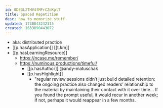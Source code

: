 ```yaml
---
id: 0DE3L2THV4fMFrCZdKplT
title: Spaced Repetition
desc: how to memorize stuff
updated: 1730843232315
created: 1633090443072
---
```




- aka: distributed practice
- [[p.hasApplication]] [[t.km]] 
- [[p.hasLearningResource]] 
  - https://ncase.me/remember/
  - https://numinous.productions/timeful/
    - [[p.hasAuthor]] @andy-matuschak
    - [[p.hasHighlight]]
      - "regular review sessions didn’t just build detailed retention: the ongoing practice also changed readers’ relationship to the material by maintaining their contact with it over time... If you found the prompt useful, it would recur in another week; if not, perhaps it would reappear in a few months.